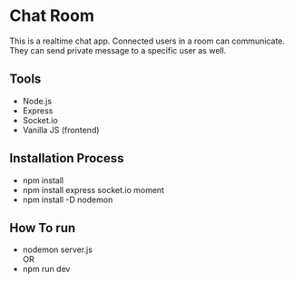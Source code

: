 # Chat Room

This is a realtime chat app. Connected users in a room can communicate. They can send private message to a specific user as well.

## Tools
- Node.js 
- Express 
- Socket.io 
- Vanilla JS (frontend)

## Installation Process

- npm install
- npm install express socket.io moment 
- npm install -D nodemon 

## How To run

- nodemon server.js <br>
OR <br>
- npm run dev <br>

